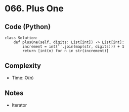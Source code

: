 # 066. Plus One

## Code (Python)
```python3
class Solution:
    def plusOne(self, digits: List[int]) -> List[int]:
        increment = int(''.join(map(str, digits))) + 1
        return [int(n) for n in str(increment)]
```

## Complexity
- Time: O(n)

## Notes
- Iterator
